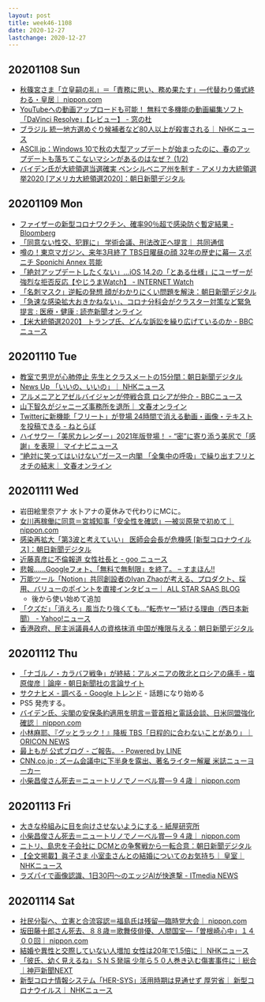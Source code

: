 ```yaml
---
layout: post
title: week46-1108
date: 2020-12-27
lastchange: 2020-12-27
---
```


## 20201108 Sun

- [秋篠宮さま「立皇嗣の礼」＝「責務に思い、務め果たす」―代替わり儀式終わる・皇居｜ nippon.com](https://www.nippon.com/ja/news/yjj2020110800141/)
- [YouTubeへの動画アップロードも可能！ 無料で多機能の動画編集ソフト「DaVinci Resolve」【レビュー】 - 窓の杜](https://forest.watch.impress.co.jp/docs/review/1287693.html)
- [ブラジル 統一地方選めぐり候補者など80人以上が殺害される｜ NHKニュース](https://www3.nhk.or.jp/news/html/20201108/k10012700861000.html)
- [ASCII.jp：Windows 10で秋の大型アップデートが始まったのに、春のアップデートも落ちてこないマシンがあるのはなぜ？ (1/2)](https://ascii.jp/elem/000/004/033/4033306/)
- [バイデン氏が大統領選当選確実 ペンシルベニア州を制す - アメリカ大統領選挙2020 [アメリカ大統領選2020]：朝日新聞デジタル](https://www.asahi.com/articles/ASNC433W9NBTUHBI006.html)

## 20201109 Mon

- [ファイザーの新型コロナワクチン、確率90％超で感染防ぐ暫定結果 - Bloomberg](https://www.bloomberg.co.jp/news/articles/2020-11-09/QJJ2OVDWRGG901)
- [「同意ない性交、犯罪に」 学術会議、刑法改正へ提言｜ 共同通信](https://this.kiji.is/698437565082092641)
- [噂の！東京マガジン、来年3月終了 TBS日曜昼の顔 32年の歴史に幕― スポニチ Sponichi Annex 芸能](https://www.sponichi.co.jp/entertainment/news/2020/11/10/kiji/20201110s00041000033000c.html)
- [「絶対アップデートしたくない」…iOS 14.2の「とある仕様」にユーザーが強烈な拒否反応【やじうまWatch】 - INTERNET Watch](https://internet.watch.impress.co.jp/docs/yajiuma/1287811.html)
- [「名刺マスク」逆転の発想 顔がわかりにくい問題を解決：朝日新聞デジタル](https://www.asahi.com/articles/ASNC62PKMNC5OIPE009.html)
- [「急速な感染拡大おきかねない」、コロナ分科会がクラスター対策など緊急提言 : 医療・健康 : 読売新聞オンライン](https://www.yomiuri.co.jp/medical/20201109-OYT1T50188/)
- [【米大統領選2020】 トランプ氏、どんな訴訟を繰り広げているのか - BBCニュース](https://www.bbc.com/japanese/features-and-analysis-54869017)

## 20201110 Tue

- [教室で男児が心肺停止 先生とクラスメートの15分間：朝日新聞デジタル](https://www.asahi.com/articles/ASNCB2QK6NC6TNAB00J.html)
- [News Up 「いいの、いいの」｜ NHKニュース](https://www3.nhk.or.jp/news/html/20201110/k10012703801000.html)
- [アルメニアとアゼルバイジャンが停戦合意 ロシアが仲介 - BBCニュース](https://www.bbc.com/japanese/54884236)
- [山下智久がジャニーズ事務所を退所｜ 文春オンライン](https://bunshun.jp/articles/-/41438)
- [Twitterに新機能「フリート」が登場 24時間で消える動画・画像・テキストを投稿できる - ねとらぼ](https://nlab.itmedia.co.jp/nl/articles/2011/11/news045.html)
- [ハイサワー「美尻カレンダー」2021年版登場！ - “密”に寄り添う美尻で「感謝」を表現｜ マイナビニュース](https://news.mynavi.jp/article/20201105-1455340/)
- [“絶対に笑ってはいけない”ガースー内閣 「全集中の呼吸」で繰り出すフリとオチの結末｜ 文春オンライン](https://bunshun.jp/articles/-/41422)

## 20201111 Wed

- 岩田絵里奈アナ 水卜アナの夏休みで代わりにMCに。
- [女川再稼働に同意＝宮城知事「安全性を確認」―被災原発で初めて｜ nippon.com](https://www.nippon.com/ja/news/yjj2020111100890/)
- [感染再拡大「第3波と考えていい」 医師会会長が危機感 \[新型コロナウイルス\]：朝日新聞デジタル](https://www.asahi.com/articles/ASNCC5QJCNCCUCLV00D.html)
- [近藤真彦に不倫報道 女性社長と - goo ニュース](https://news.goo.ne.jp/topstories/entertainment/goo/46f6e3f6f389909f7da70cc2e062f50c.html)
- [悲報……Googleフォト、「無料で無制限」を終了。 – すまほん!!](https://smhn.info/202011-google-photos-2)
- [万能ツール「Notion」共同創設者のIvan Zhaoが考える、プロダクト、採用、バリューのポイントを直接インタビュー｜ ALL STAR SAAS BLOG](https://blog.allstarsaas.com/posts/notion-interview-20201111)
    - 後から使い始めて追加
- [「クズだ」「消えろ」風当たり強くても…“転売ヤー”続ける理由（西日本新聞） - Yahoo!ニュース](https://archive.is/20201111053123/https://news.yahoo.co.jp/articles/000ede2cd426b3f4e2a31fe0302e3d9af74f0fcc)
- [香港政府、民主派議員4人の資格抹消 中国が権限与える：朝日新聞デジタル](https://www.asahi.com/articles/ASNCC54FNNCCUHBI01C.html)

## 20201112 Thu

- [「ナゴルノ・カラバフ戦争」が終結：アルメニアの敗北とロシアの痛手 - 塩原俊彦｜論座 - 朝日新聞社の言論サイト](https://webronza.asahi.com/politics/articles/2020111100004.html)
- [サクナヒメ - 調べる - Google トレンド](https://trends.google.co.jp/trends/explore?date=2020-09-27%202020-12-27&geo=JP&q=%E3%82%B5%E3%82%AF%E3%83%8A%E3%83%92%E3%83%A1) - 話題になり始める
- PS5 発売する。
- [バイデン氏、尖閣の安保条約適用を明言＝菅首相と電話会談、日米同盟強化確認｜ nippon.com](https://www.nippon.com/ja/news/yjj2020111200994/)
- [小林麻耶、『グッとラック！』降板 TBS「日程的に合わないことがあり」｜ ORICON NEWS](https://www.oricon.co.jp/news/2176574/full/)
- [最上もが 公式ブログ - ご報告。 - Powered by LINE](https://lineblog.me/mogatanpe/archives/2518001.html)
- [CNN.co.jp : ズーム会議中に下半身を露出、著名ライター解雇 米誌ニューヨーカー](https://www.cnn.co.jp/showbiz/35162340.html)
- [小柴昌俊さん死去＝ニュートリノでノーベル賞―９４歳｜ nippon.com](https://www.nippon.com/ja/news/yjj2020111300638/)

## 20201113 Fri

- [大きな枠組みに目を向けさせないようにする - 紙屋研究所](https://kamiyakenkyujo.hatenablog.com/entry/2020/11/13/002402)
- [小柴昌俊さん死去＝ニュートリノでノーベル賞―９４歳｜ nippon.com](https://www.nippon.com/ja/news/yjj2020111300638/)
- [ニトリ、島忠を子会社に DCMとの争奪戦から一転合意：朝日新聞デジタル](https://www.asahi.com/articles/ASNCF5TFSNCFULFA02V.html)
- [【全文掲載】眞子さま 小室圭さんとの結婚についてのお気持ち｜ 皇室｜ NHKニュース](https://www3.nhk.or.jp/news/html/20201113/k10012710431000.html)
- [ラズパイで画像認識、1日30円～のエッジAIが快進撃 - ITmedia NEWS](https://www.itmedia.co.jp/news/articles/2011/13/news109.html)

## 20201114 Sat

- [社民分裂へ、立憲と合流容認＝福島氏は残留―臨時党大会｜ nippon.com](https://www.nippon.com/ja/news/yjj2020111400371/)
- [坂田藤十郎さん死去、８８歳＝歌舞伎俳優、人間国宝―「曽根崎心中」１４００回｜ nippon.com](https://www.nippon.com/ja/news/yjj2020111400544/)
- [結婚や異性と交際していない人増加 女性は20年で1.5倍に｜ NHKニュース](https://www3.nhk.or.jp/news/html/20201114/k10012712031000.html)
- [「彼氏、幼く見えるね」ＳＮＳ発端 少年ら５０人巻き込む傷害事件に｜総合｜神戸新聞NEXT](https://www.kobe-np.co.jp/news/sougou/202011/0013864350.shtml)
- [新型コロナ情報システム「HER-SYS」活用時期は見通せず 厚労省｜ 新型コロナウイルス｜ NHKニュース](https://www3.nhk.or.jp/news/html/20201114/k10012711391000.html)